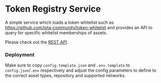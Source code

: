 # Token Registry Service

A simple service which loads a token whitelist such as https://github.com/iota-community/token-whitelist and provides
an API to query for specific whitelist memberships of assets.

Please check out the [REST API](https://editor.swagger.io/?url=https://raw.githubusercontent.com/iotaledger/token-registry/main/rest-api.yaml).

### Deployment

Make sure to copy `config.template.json` and `.env.template` to `config.json`/`.env` respectively and adjust the config
parameters to define to the correct asset types, repository and supported networks.